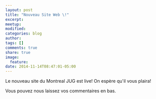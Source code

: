 ```yaml
---
layout: post
title: "Nouveau Site Web \!"
excerpt:
meetup:
modified:
categories: blog
author:
tags: []
comments: true
share: true
image:
  feature:
date: 2014-11-14T08:47:01-05:00
---
```


Le nouveau site du Montreal JUG est live! On espère qu'il vous plaira!

Vous pouvez nous laissez vos commentaires en bas.
